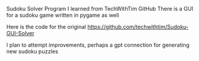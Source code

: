 Sudoku Solver Program I learned from TechWithTim GitHub
There is a GUI for a sudoku game written in pygame as well

Here is the code for the original
https://github.com/techwithtim/Sudoku-GUI-Solver

I plan to attempt improvements, perhaps a gpt connection for generating new sudoku puzzles

